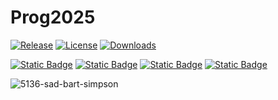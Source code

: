 # Prog2025
[![Release](https://img.shields.io/github/v/release/ShareX/ShareX?label=Release&color=brightgreen&cacheSeconds=3600)](https://github.com/ShareX/ShareX/releases/latest)
[![License](https://img.shields.io/github/license/ShareX/ShareX?label=License&color=brightgreen&cacheSeconds=3600)](./LICENSE.txt)
[![Downloads](https://img.shields.io/github/downloads/ShareX/ShareX/total?label=Downloads&cacheSeconds=3600)](https://github.com/BassamTeliAsaad/Prog2025)

[![Static Badge](https://img.shields.io/badge/Nigga1-Robojokcs-8A2BE2)](https://github.com/robojokcs)
[![Static Badge](https://img.shields.io/badge/Nigga2-Lilmoon69-8A2BE2)](https://github.com/lilmoon69)
[![Static Badge](https://img.shields.io/badge/Nigga3-Desztilalt-8A2BE2)](https://github.com/desztilalt)
[![Static Badge](https://img.shields.io/badge/Nigga4-Csdavsuli-8A2BE2)](https://github.com/csdavsuli)





![5136-sad-bart-simpson](https://github.com/user-attachments/assets/64c36b93-1ad1-4d84-8bdd-d58dfbaf833d)
